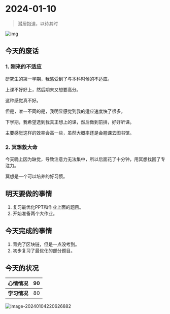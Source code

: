 # 2024-01-10

> 潜居抱道，以待其时

![img](https://dezhi0730.oss-cn-hongkong.aliyuncs.com/dezhi0730/BAF7563CFD4918F6ADAFAB95540_B8DC4A65_4EEBC6.jpg)

## 今天的废话

### 1. 刚来的不适应

研究生的第一学期，我感受到了与本科时候的不适应。

上课不好好上，然后期末又想要高分。

这种感觉真不好。

但是，唯一不同的是，我明显感觉到我的适应速度快了很多。

下学期，我希望选到我真正想上的课，然后做到前排，好好听课。

主要感觉这样的效率会高一些，虽然大概率还是会翘课去图书馆。

### 2. 冥想救大命

今天晚上因为缺觉，导致注意力无法集中，所以后面花了十分钟，用冥想找回了专注力。

冥想是一个可以培养的好习惯。



## 明天要做的事情

1. 复习最优化PPT和作业上面的题目。
2. 开始准备两个大作业。

## 今天完成的事情

1. 背完了区块链，但是一点没考到。
2. 初步复习了最优化的部分题目。

## 今天的状况

| **心情情况** | 90   |
| ------------ | ---- |
| **学习情况** | 80   |

![image-20240104220626882](https://dezhi0730.oss-cn-hongkong.aliyuncs.com/dezhi0730/image-20240104220626882.png)